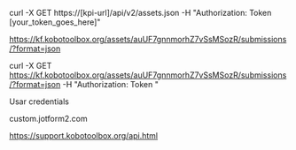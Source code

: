 curl -X GET https://[kpi-url]/api/v2/assets.json -H "Authorization: Token [your_token_goes_here]"

https://kf.kobotoolbox.org/assets/auUF7gnnmorhZ7vSsMSozR/submissions/?format=json

curl -X GET https://kf.kobotoolbox.org/assets/auUF7gnnmorhZ7vSsMSozR/submissions/?format=json -H "Authorization: Token "

Usar credentials

custom.jotform2.com

https://support.kobotoolbox.org/api.html